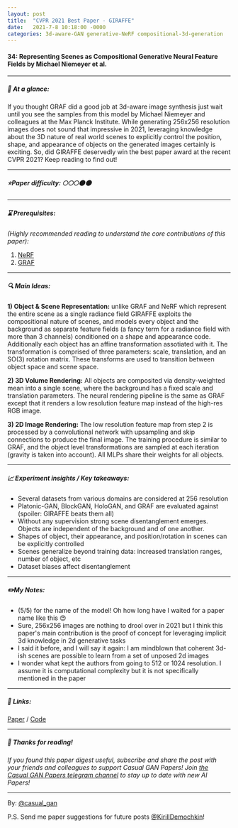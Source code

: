 ```yaml
---
layout: post
title:  "CVPR 2021 Best Paper - GIRAFFE"
date:   2021-7-8 10:18:00 -0000
categories: 3d-aware-GAN generative-NeRF compositional-3d-generation
---
```

  
#### 34: Representing Scenes as Compositional Generative Neural Feature Fields by Michael Niemeyer et al.

***

##### 🎯 At a glance:

If you thought GRAF did a good job at 3d-aware image synthesis just wait until you see the samples from this model by Michael Niemeyer and colleagues at the Max Planck Institute. While generating 256x256 resolution images does not sound that impressive in 2021, leveraging knowledge about the 3D nature of real world scenes to explicitly control the position, shape, and appearance of objects on the generated images certainly is exciting. So, did GIRAFFE deservedly win the best paper award at the recent CVPR 2021? Keep reading to find out!

***

##### ⭐️Paper difficulty: 🌕🌕🌕🌑🌑

***

##### ⌛️ Prerequisites:

*(Highly recommended reading to understand the core contributions of this paper):*
1. [NeRF](https://t.me/casual_gan/22)
2. [GRAF](https://t.me/casual_gan/61)

***

##### 🔍 Main Ideas:
**1) Object & Scene Representation:**
unlike GRAF and NeRF which represent the entire scene as a single radiance field GIRAFFE exploits the compositional nature of scenes, and models every object and the background as separate feature fields (a fancy term for a radiance field with more than 3 channels) conditioned on a shape and appearance code. Additionally each object has an affine transformation assotiated with it. The transformation is comprised of three parameters: scale, translation, and an SO(3) rotation matrix. These transforms are used to transition between object space and scene space.

**2) 3D Volume Rendering:**
All objects are composited via density-weighted mean into a single scene, where the background has a fixed scale and translation parameters. The neural rendering pipeline is the same as GRAF except that it renders a low resolution feature map instead of the high-res RGB image.

**3) 2D Image Rendering:**
The low resolution feature map from step 2 is processed by a convolutional network with upsampling and skip connections to produce the final image. The training procedure is similar to GRAF, and the object level transformations are sampled at each iteration (gravity is taken into account). All MLPs share their weights for all objects.

***

##### 📈 Experiment insights / Key takeaways:
- Several datasets from various domains are considered at 256 resolution
- Platonic-GAN, BlockGAN, HoloGAN, and GRAF are evaluated against (spoiler: GIRAFFE beats them all)
- Without any supervision strong scene disentanglement emerges. Objects are independent of the background and of one another.
- Shapes of object, their appearance, and position/rotation in scenes can be explicitly controlled
- Scenes generalize beyond training data: increased translation ranges, number of object, etc
- Dataset biases affect disentanglement

***

##### ✏️My Notes:
- (5/5) for the name of the model! Oh how long have I waited for a paper name like this 😍
- Sure, 256x256 images are nothing to drool over in 2021 but I think this paper's main contribution is the proof of concept for leveraging implicit 3d knowledge in 2d generative tasks
- I said it before, and I will say it again: I am mindblown that coherent 3d-ish scenes are possible to learn from a set of unposed 2d images
- I wonder what kept the authors from going to 512 or 1024 resolution. I assume it is computational complexity but it is not specifically mentioned in the paper

***

##### 🔗 Links:
[Paper](http://www.cvlibs.net/publications/Niemeyer2021CVPR.pdf) / [Code](https://github.com/autonomousvision/giraffe)

***

##### 👋 Thanks for reading!
*If you found this paper digest useful, subscribe and share the post with your friends and colleagues to support Casual GAN Papers!
Join [the Casual GAN Papers telegram channel](https://t.me/joinchat/KeutnzlvetRkZGZi) to stay up to date with new AI Papers!*

***

By: [@casual_gan](https://t.me/joinchat/KeutnzlvetRkZGZi)

P.S. Send me paper suggestions for future posts
[@KirillDemochkin](mailto:kdemochkin@gmail.com)!
